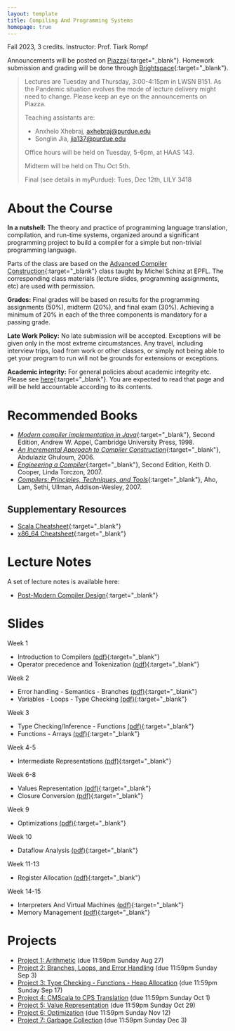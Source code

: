 ```yaml
---
layout: template
title: Compiling And Programming Systems
homepage: true
---
```


Fall 2023, 3 credits. Instructor: Prof. Tiark Rompf

Announcements will be posted on [Piazza](https://piazza.com/purdue/fall2023/cs502){:target="_blank"}.
Homework submission and grading will be done through [Brightspace](https://purdue.brightspace.com/){:target="_blank"}.

> Lectures are Tuesday and Thursday, 3:00-4:15pm in LWSN B151. As the Pandemic situation evolves
> the mode of lecture delivery might need to change. Please keep an eye on the announcements on Piazza.
>
> Teaching assistants are:
>
> - Anxhelo Xhebraj, <axhebraj@purdue.edu>
> - Songlin Jia, <jia137@purdue.edu>
>
> Office hours will be held on Tuesday, 5-6pm, at HAAS 143.
>
> Midterm will be held on Thu Oct 5th.
>
> Final (see details in myPurdue): Tues, Dec 12th, LILY 3418


# About the Course <a id="about"></a>

**In a nutshell:**
The theory and practice of programming language translation, compilation, and run-time systems, organized around a significant programming project to build a compiler for a simple but non-trivial programming language.

Parts of the class are based on the [Advanced Compiler Construction](http://lamp.epfl.ch/teaching/advanced_compiler){:target="_blank"} class taught by Michel Schinz at EPFL. The corresponding class materials (lecture slides, programming assignments, etc) are used with permission.

**Grades:** Final grades will be based on results for the programming assignments (50%), midterm (20%), and final exam (30%).
Achieving a minimum of 20% in each of the three components is mandatory for a passing grade.

**Late Work Policy:** No late submission will be accepted. Exceptions will be given only in the most extreme circumstances. Any travel, including interview trips, load from work or other classes, or simply not being able to get your program to run will not be grounds for extensions or exceptions.

**Academic integrity:**
For general policies about academic integrity etc. Please see [here](http://spaf.cerias.purdue.edu/cpolicy.html){:target="_blank"}.
You are expected to read that page and will be held accountable according to its contents.


<!--
# Textbook { #textbook }

- [*Modern compiler implementation in Java*](http://www.cs.princeton.edu/%7Eappel/modern/java), Second Edition, Andrew W. Appel, Cambridge University Press, 1998.

## Supplementary Resources { #textbook }

- [*Compilers: Principles, Techniques, and Tools*](http://dragonbook.stanford.edu), Aho, Lam, Sethi, Ullman, Addison-Wesley, 2007
- [*The Java Language Specification*](http://java.sun.com/docs/books/jls)
- [*The Java programming language*](http://java.sun.com/docs/books/javaprog), Ken Arnold, James Gosling and David Holmes, Addison-Wesley, 2000
- [*Computer Organization and Design: The Hardware/Software Interface*](http://books.elsevier.com/us/mk/us/subindex.asp?isbn=9780123706065&country=United+States&community=mk&ref=&mscssid=C9TPQXSQGMC69MDPB7HVBN4GMSHT0EB5), David Patterson and John Hennessy, Morgan Kaufmann, 1998 
- [*The Java Tutorial*](http://java.sun.com/docs/books/tutorial)
- [Generics for Java](http://java.sun.com/developer/earlyAccess/adding_generics/)
- [Java Documentation](http://java.sun.com/docs)
- [Java APIs](http://java.sun.com/apis.html)
- [JavaCC](../javacc/doc)
- [*SPIM: A MIPS R2000 Simulator*](http://www.cs.wisc.edu/%7Elarus/spim.html) <br> [Documentation](spim.pdf)
- PowerPC
    * [Beginner's guide to PowerPC assembly language](http://www.lightsoft.co.uk/Fantasm/Beginners/begin1.html)
    * [Mac OS X Developer Tools](http://developer.apple.com/reference/DeveloperTools)
    * [Mac OS X Assembler Guide](http://developer.apple.com/documentation/DeveloperTools/Reference/Assembler)
    * [Mac OS X ABI Function Call Guide](http://developer.apple.com/documentation/DeveloperTools/Conceptual/LowLevelABI)
    * [Mac OS X ABI Mach-O File Format Reference](http://developer.apple.com/documentation/DeveloperTools/Conceptual/MachORuntime)
-->


# Recommended Books <a id="textbook"></a>

- [*Modern compiler implementation in Java*](http://www.cs.princeton.edu/%7Eappel/modern/java){:target="_blank"}, Second Edition, Andrew W. Appel, Cambridge University Press, 1998.
- [*An Incremental Approach to Compiler Construction*](http://scheme2006.cs.uchicago.edu/11-ghuloum.pdf){:target="_blank"}, Abdulaziz Ghuloum, 2006.
- [*Engineering a Compiler*](https://www.google.com/url?sa=t&rct=j&q=&esrc=s&source=web&cd=3&ved=0ahUKEwip386f9drVAhXB34MKHRLPCokQFggyMAI&url=http%3A%2F%2Fbank.engzenon.com%2Fdownload%2F560e72f1-0a74-4507-8385-12aec0feb99b%2FEngineering_a_Compiler_2nd_edition_by_Cooper_and_Torczon.pdf&usg=AFQjCNFSp0DjfX-AzwUnRl-eiBq8RxlHLA){:target="_blank"}, Second Edition, Keith D. Cooper, Linda Torczon, 2007.
- [*Compilers: Principles, Techniques, and Tools*](http://dragonbook.stanford.edu){:target="_blank"}, Aho, Lam, Sethi, Ullman, Addison-Wesley, 2007.

## Supplementary Resources

- [Scala Cheatsheet](https://docs.scala-lang.org/cheatsheets/index.html){:target="_blank"}
- [x86_64 Cheatsheet](https://cs.brown.edu/courses/cs033/docs/guides/x64_cheatsheet.pdf){:target="_blank"}

# Lecture Notes

A set of lecture notes is available here:

- [Post-Modern Compiler Design](https://www.cs.purdue.edu/homes/rompf/pmca/){:target="_blank"}


# Slides <a id="schedule"></a>

Week 1

- Introduction to Compilers [(pdf)](https://www.cs.purdue.edu/homes/jia137/cs502/week1-1.pdf){:target="_blank"}
- Operator precedence and Tokenization [(pdf)](https://www.cs.purdue.edu/homes/jia137/cs502/week1-2.pdf){:target="_blank"}

Week 2

- Error handling - Semantics - Branches [(pdf)](https://www.cs.purdue.edu/homes/jia137/cs502/week2-1.pdf){:target="_blank"}
- Variables - Loops - Type Checking [(pdf)](https://www.cs.purdue.edu/homes/jia137/cs502/week2-2.pdf){:target="_blank"}

Week 3

- Type Checking/Inference - Functions [(pdf)](https://www.cs.purdue.edu/homes/jia137/cs502/week3-1.pdf){:target="_blank"}
- Functions - Arrays [(pdf)](https://www.cs.purdue.edu/homes/jia137/cs502/week3-2.pdf){:target="_blank"}

Week 4-5

- Intermediate Representations [(pdf)](https://www.cs.purdue.edu/homes/jia137/cs502/week4-1.pdf){:target="_blank"}

Week 6-8

- Values Representation [(pdf)](https://www.cs.purdue.edu/homes/jia137/cs502/week5-1.pdf){:target="_blank"}
- Closure Conversion [(pdf)](https://www.cs.purdue.edu/homes/jia137/cs502/week6-1.pdf){:target="_blank"}

Week 9

- Optimizations [(pdf)](https://www.cs.purdue.edu/homes/jia137/cs502/week7-1.pdf){:target="_blank"}

Week 10

- Dataflow Analysis [(pdf)](https://www.cs.purdue.edu/homes/jia137/cs502/week8-1.pdf){:target="_blank"}

Week 11-13

- Register Allocation [(pdf)](https://www.cs.purdue.edu/homes/jia137/cs502/week10-2.pdf){:target="_blank"}

<!-- Week 13

- Instruction Scheduling [(pdf)](https://www.cs.purdue.edu/homes/jia137/cs502/week11-2.pdf){:target="_blank"}
- Tail Call [(pdf)](https://www.cs.purdue.edu/homes/jia137/cs502/week12-1.pdf){:target="_blank"} -->

Week 14-15

- Interpreters And Virtual Machines [(pdf)](https://www.cs.purdue.edu/homes/jia137/cs502/week12-2.pdf){:target="_blank"}
- Memory Management [(pdf)](https://www.cs.purdue.edu/homes/jia137/cs502/week13-1.pdf){:target="_blank"}

<!-- Week 15

- Object-Oriented Languages [(pdf)](https://www.cs.purdue.edu/homes/jia137/cs502/week14-1.pdf){:target="_blank"} -->

<!-- - TurboFan JIT Design [(link)](https://docs.google.com/presentation/d/1sOEF4MlF7LeO7uq-uThJSulJlTh--wgLeaVibsbb3tc/htmlpresent) -->

<!--
Extra material:
- [Dataflow Analysis](http://lamp.epfl.ch/files/content/sites/lamp/files/teaching/advanced-compiler-construction/spring-2015/slides/acc15_07_dataflow-analysis.pdf)
- [Register Allocation](http://lamp.epfl.ch/files/content/sites/lamp/files/teaching/advanced-compiler-construction/spring-2015/slides/acc15_08_register-allocation.pdf)
- [Instruction Scheduling](http://lamp.epfl.ch/files/content/sites/lamp/files/teaching/advanced-compiler-construction/spring-2015/slides/acc15_13_instruction-scheduling.pdf)
- [Memory Management](http://lamp.epfl.ch/files/content/sites/lamp/files/teaching/advanced-compiler-construction/spring-2015/slides/acc15_11_memory-management.pdf)
- [CS502 Liveness Analysis Slides](https://www.cs.purdue.edu/homes/ehanau/cs352/supplemental/registerliveness.pdf)
- [CS502 Reaching Definition Slides](https://www.cs.purdue.edu/homes/ehanau/cs352/supplemental/reachdef.pdf)
-->


# Projects <a id="project"></a>

- [Project 1: Arithmetic](project1.html) (due 11:59pm Sunday Aug 27)
- [Project 2: Branches, Loops, and Error Handling](project2.html) (due 11:59pm Sunday Sep 3)
- [Project 3: Type Checking - Functions - Heap Allocation](project3.html) (due 11:59pm Sunday Sep 17)
- [Project 4: CMScala to CPS Translation](project4.html) (due 11:59pm Sunday Oct 1)
- [Project 5: Value Representation](project5.html) (due 11:59pm Sunday Oct 29)
- [Project 6: Optimization](project6.html) (due 11:59pm Sunday Nov 12)
- [Project 7: Garbage Collection](project7.html) (due 11:59pm Sunday Dec 3)
